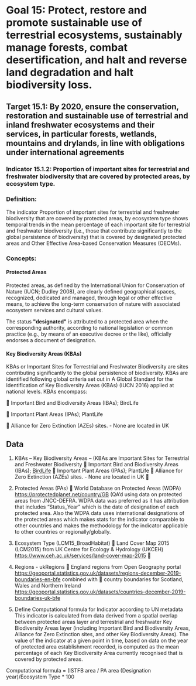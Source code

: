 # **Goal 15**: Protect, restore and promote sustainable use of terrestrial ecosystems, sustainably manage forests, combat desertification, and halt and reverse land degradation and halt biodiversity loss.

## **Target 15.1**: By 2020, ensure the conservation, restoration and sustainable use of terrestrial and inland freshwater ecosystems and their services, in particular forests, wetlands, mountains and drylands, in line with obligations under international agreements

### **Indicator 15.1.2**: Proportion of important sites for terrestrial and freshwater biodiversity that are covered by protected areas, by ecosystem type.

### Definition:
The indicator Proportion of important sites for terrestrial and freshwater biodiversity that are covered by protected areas, by ecosystem type shows temporal trends in the mean percentage of each important site for terrestrial and freshwater biodiversity (i.e., those that contribute significantly to the global persistence of biodiversity) that is covered by designated protected areas and Other Effective Area-based Conservation Measures (OECMs).

### Concepts:

#### Protected Areas
Protected areas, as defined by the International Union for Conservation of Nature (IUCN; Dudley 2008), are clearly defined geographical spaces, recognized, dedicated and managed, through legal or other effective means, to achieve the long-term conservation of nature with associated ecosystem services and cultural values.

The status **"designated"** is attributed to a protected area when the corresponding authority, according to national legislation or common practice (e.g., by means of an executive decree or the like), officially endorses a document of designation. 

#### Key Biodiversity Areas (KBAs)

KBAs or Important Sites for Terrestrial and Freshwater Biodiversity are sites contributing significantly to the global persistence of biodiversity. KBAs are identified following global criteria set out in A Global Standard for the Identification of Key Biodiversity Areas (KBAs) (IUCN 2016) applied at national levels. KBAs encompass:

	Important Bird and Biodiversity Areas (IBAs); BirdLife

	Important Plant Areas (IPAs); PlantLife

	Alliance for Zero Extinction (AZEs) sites. - None are located in UK

## Data

1.	KBAs – Key Biodiversity Areas – (KBAs are Important Sites for Terrestrial and Freshwater Biodiversity
	Important Bird and Biodiversity Areas (IBAs); [BirdLife](http://datazone.birdlife.org/country/united-kingdom/ibas)
	Important Plant Areas (IPAs); PlantLife
	Alliance for Zero Extinction (AZEs) sites. - None are located in UK
	
2.	Protected Areas (PAs)
	World Database on Protected Areas (WDPA) https://protectedplanet.net/country/GB (QA’d using data on protected areas from JNCC-DEFRA. WDPA data was preferred as it has attribution that includes “Status_Year” which is the date of designation of each protected area. Also the WDPA data uses international designations of the protected areas which makes stats for the indicator comparable to other countries and makes the methodology for the indicator applicable to other countries or regionally/globally.

3.	Ecosystem Type (LCM15_BroadHabitat)
	Land Cover Map 2015 (LCM2015) from UK Centre for Ecology & Hydrology (UKCEH) https://www.ceh.ac.uk/services/land-cover-map-2015
	
4.	Regions - ukRegions
	England regions from Open Geography portal https://geoportal.statistics.gov.uk/datasets/regions-december-2019-boundaries-en-bfe combined with 
	country boundaries for Scotland, Wales and Northern Ireland https://geoportal.statistics.gov.uk/datasets/countries-december-2019-boundaries-uk-bfe

5.	Define Computational formula for Indicator according to UN metadata
This indicator is calculated from data derived from a spatial overlap between protected areas layer and terrestrial and freshwater Key Biodiversity Areas layer (including Important Bird and Biodiversity Areas, Alliance for Zero Extinction sites, and other Key Biodiversity Areas). 
The value of the indicator at a given point in time, based on data on the year of protected area establishment recorded, is computed as the mean percentage of each Key Biodiversity Area currently recognised that is covered by protected areas.

Computational formula = (ISTFB area / PA area (Designation year)/Ecosystem Type * 100


